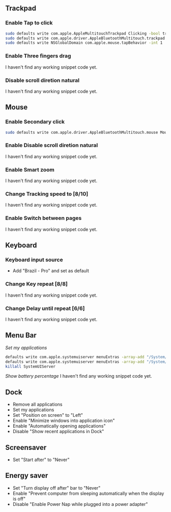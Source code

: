 ## Trackpad

### Enable Tap to click
```bash
sudo defaults write com.apple.AppleMultitouchTrackpad Clicking -bool true
sudo defaults write com.apple.driver.AppleBluetoothMultitouch.trackpad Clicking -bool true
sudo defaults write NSGlobalDomain com.apple.mouse.tapBehavior -int 1
```

### Enable Three fingers drag
I haven't find any working snippet code yet.

### Disable scroll diretion natural
I haven't find any working snippet code yet.

## Mouse

### Enable Secondary click
```bash
sudo defaults write com.apple.driver.AppleBluetoothMultitouch.mouse MouseButtonMode TwoButton
```

### Enable Disable scroll diretion natural
I haven't find any working snippet code yet.

### Enable Smart zoom
I haven't find any working snippet code yet.

### Change Tracking speed to [8/10]
I haven't find any working snippet code yet.

### Enable Switch between pages
I haven't find any working snippet code yet.

## Keyboard

### Keyboard input source
- Add "Brazil - Pro" and set as default

### Change Key repeat [8/8]
I haven't find any working snippet code yet.

### Change Delay until repeat [6/6]
I haven't find any working snippet code yet.

## Menu Bar
*Set my applications*
```bash
defaults write com.apple.systemuiserver menuExtras -array-add "/System/Library/CoreServices/Menu Extras/Volume.menu"
defaults write com.apple.systemuiserver menuExtras -array-add "/System/Library/CoreServices/Menu Extras/Bluetooth.menu"
killall SystemUIServer
```

*Show battery percentage*
I haven't find any working snippet code yet.

## Dock
- Remove all applications
- Set my applications
- Set "Position on screen" to "Left"
- Enable "Minimize windows into application icon"
- Enable "Automatically opening applications"
- Disable "Show recent applications in Dock"

## Screensaver
- Set "Start after" to "Never"

## Energy saver
- Set "Turn display off after" bar to "Never"
- Enable "Prevent computer from sleeping automatically when the display is off"
- Disable "Enable Power Nap while plugged into a power adapter"
